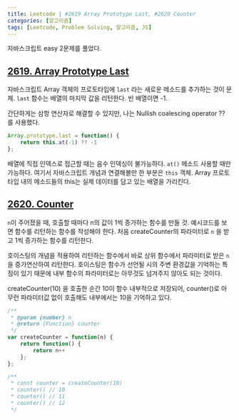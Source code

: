 ```yaml
---
title: Leetcode | #2619 Array Prototype Last, #2620 Counter  
categories: [알고리즘]
tags: [Leetcode, Problem Solving, 알고리즘, JS]
---
```


자바스크립트 easy 2문제를 풀었다. 

## [2619. Array Prototype Last](https://leetcode.com/problems/array-prototype-last/)

자바스크립트 Array 객체의 프로토타입에 `last` 라는 새로운 메소드를 추가하는 것이 문제. 
`last` 함수는 배열의 마지막 값을 리턴한다. 빈 배열이면 -1.

간단하게는 삼항 연산자로 해결할 수 있지만, 나는 Nullish coalescing operator ?? 를 사용했다. 
```javascript
Array.prototype.last = function() {
    return this.at(-1) ?? -1
};

```
배열에 직접 인덱스로 접근할 때는 음수 인덱싱이 불가능하다. `at()` 메소드 사용할 때만 가능하다. 
여기서 자바스크립트 개념과 연결해볼만 한 부분은 `this` 객체. 
Array 프로토타입 내의 메소드들의 this는 실제 데이터를 담고 있는 배열을 가리킨다. 


## [2620. Counter](https://leetcode.com/problems/counter/)

`n`이 주어졌을 때, 호출할 때마다 n의 값이 1씩 증가하는 함수를 만들 것. 예시코드를 보면 함수를 리턴하는 함수를 작성해야 한다. 처음 createCounter의 파라미터로 `n` 을 받고 1씩 증가하는 함수를 리턴한다. 

호이스팅의 개념을 적용하여 리턴하는 함수에서 바로 상위 함수에서 파라미터로 받은 `n`을 증가연산하여 리턴한다. 호이스팅은 함수가 선언될 시의 주변 환경값을 기억하는 특징이 있기 때문에 내부 함수의 파라미터로는 아무것도 넘겨주지 않아도 되는 것이다. 

createCounter(10) 을 호출한 순간 10이 함수 내부적으로 저장되어, counter()로 아무런 파라미터값 없이 호출해도 내부에서는 10을 기억하고 있다. 




```javascript
/**
 * @param {number} n
 * @return {Function} counter
 */
var createCounter = function(n) {
    return function() {
        return n++
    };
};

/** 
 * const counter = createCounter(10)
 * counter() // 10
 * counter() // 11
 * counter() // 12
 */

```

